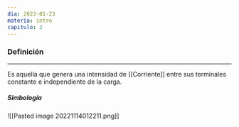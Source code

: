 ```yaml
---
dia: 2023-01-23
materia: intro
capitulo: 2
---
```

### Definición
---
Es aquella que genera una intensidad de [[Corriente]] entre sus terminales constante e independiente de la carga.

##### Simbología

![[Pasted image 20221114012211.png]]
